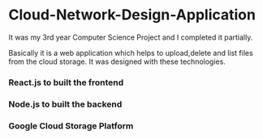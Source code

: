 # Cloud-Network-Design-Application

It was my 3rd year Computer Science Project and I completed it partially.

Basically it is a web application which helps to upload,delete and list files from the cloud storage.
It was designed with these technologies.

### React.js to built the frontend

### Node.js to built the backend

### Google Cloud Storage Platform
